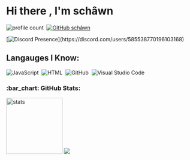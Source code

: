 # Hi there , I'm schâwn
![profile count](https://komarev.com/ghpvc/?username=schawnrabbializm&color=8b72ff)&nbsp;
[![GitHub schâwn](https://img.shields.io/github/followers/schawnrabbializm?label=follow&style=social)](https://github.com/schawnrabbializm)&nbsp;

[![Discord Presence](https://lanyard-profile-readme.vercel.app/api/585538770196103168?theme=light&bg=7ad3f5&animated=false&hideDiscrim=true&borderRadius=30px&idleMessage=Probably%20doing%20something%20else...)](https://discord.com/users/585538770196103168)

## Langauges I Know:
![JavaScript](https://img.shields.io/badge/-JavaScript-05122A?style=flat&logo=javascript)&nbsp;
![HTML](https://img.shields.io/badge/-HTML-05122A?style=flat&logo=HTML5)&nbsp;
![GitHub](https://img.shields.io/badge/-GitHub-05122A?style=flat&logo=github)&nbsp;
![Visual Studio Code](https://img.shields.io/badge/-Visual%20Studio%20Code-05122A?style=flat&logo=visual-studio-code&logoColor=007ACC)&nbsp;
<h3 align="left">:bar_chart: GitHub Stats:</h3>
<p align="left">
   <img src="https://github-readme-stats.vercel.app/api?username=schawnrabbializm&count_private=true&show_icons=true&theme=dark&hide_border=true" width="%100" height="150px" alt="stats" />
<img src="https://github-profile-trophy.vercel.app/?username=schawnrabbializm&theme=radical" />
</p>
